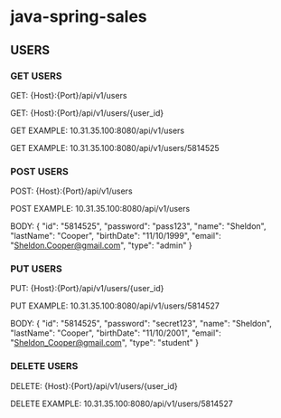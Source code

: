 # java-spring-sales

## USERS
### GET USERS
GET: 			{Host}:{Port}/api/v1/users

GET: 			{Host}:{Port}/api/v1/users/{user_id}

GET EXAMPLE:	10.31.35.100:8080/api/v1/users

GET EXAMPLE:	10.31.35.100:8080/api/v1/users/5814525


### POST USERS

POST:			{Host}:{Port}/api/v1/users

POST EXAMPLE:	10.31.35.100:8080/api/v1/users

BODY:
{
    "id": "5814525",
    "password": "pass123",
    "name": "Sheldon",
    "lastName": "Cooper",
    "birthDate": "11/10/1999",
    "email": "Sheldon.Cooper@gmail.com",
    "type": "admin"
}

### PUT USERS
PUT:			{Host}:{Port}/api/v1/users/{user_id}

PUT EXAMPLE:	10.31.35.100:8080/api/v1/users/5814527

BODY:
{
    "id": "5814525",
    "password": "secret123",
    "name": "Sheldon",
    "lastName": "Cooper",
    "birthDate": "11/10/2001",
    "email": "Sheldon_Cooper@gmail.com",
    "type": "student"
}

### DELETE USERS
DELETE: 			{Host}:{Port}/api/v1/users/{user_id}

DELETE EXAMPLE:		10.31.35.100:8080/api/v1/users/5814527
